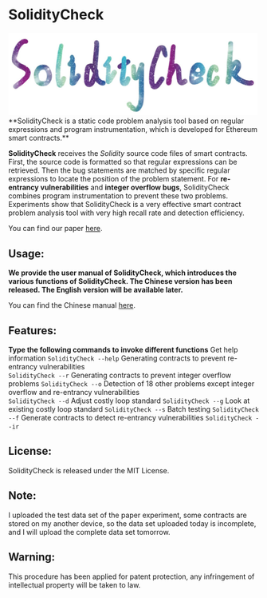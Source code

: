 SolidityCheck
=============
<img src="./logo.jpg" alt="Logo" width="500"/>
**SolidityCheck is a static code problem analysis tool based on regular expressions and program instrumentation, which is developed for Ethereum smart contracts.**

**SolidityCheck** receives the *Solidity* source code files of smart contracts. 
First, the source code is formatted so that regular expressions can be retrieved. Then the bug statements are matched by specific regular expressions to locate the position of the problem statement. For **re-entrancy vulnerabilities** and **integer overflow bugs**, SolidityCheck combines program instrumentation to prevent these two problems. Experiments show that SolidityCheck is a very effective smart contract problem analysis tool with very high recall rate and detection efficiency.

You can find our paper [here](https://arxiv.xilesou.top/abs/1911.09425).

Usage:
------
**We provide the user manual of SolidityCheck, which introduces the various functions of SolidityCheck. The Chinese version has been released. The English version will be available later.**

You can find the Chinese manual [here](https://github.com/xf97/SolidityCheck/blob/master/SolidityCheck使用手册.pdf).

Features:
----------
**Type the following commands to invoke different functions**
    Get help information
    ```
    SolidityCheck --help
    ```
    Generating contracts to prevent re-entrancy vulnerabilities		
    ```
    SolidityCheck --r
    ```
    Generating contracts to prevent integer overflow problems
    ```
    SolidityCheck --o
    ```
    Detection of 18 other problems except integer overflow and re-entrancy vulnerabilities		
    ```
    SolidityCheck --d
    ```
    Adjust costly loop standard	
    ```
    SolidityCheck --g
    ```
    Look at existing costly loop standard
    ```
    SolidityCheck --s
    ```
    Batch testing
    ```
    SolidityCheck --f
    ```
    Generate contracts to detect re-entrancy vulnerabilities
	```
    SolidityCheck --ir
    ```
    
License:
--------
SolidityCheck is released under the MIT License.

Note:
--------
I uploaded the test data set of the paper experiment, some contracts are stored on my another device, so the data set uploaded today is incomplete, and I will upload the complete data set tomorrow. 

Warning:
---------
This procedure has been applied for patent protection, any infringement of intellectual property will be taken to law.



